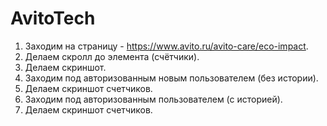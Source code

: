 # AvitoTech
1. Заходим на страницу - https://www.avito.ru/avito-care/eco-impact.
2. Делаем скролл до элемента (счётчики).
3. Делаем скриншот.
4. Заходим под авторизованным новым пользователем (без истории).
5. Делаем скриншот счетчиков.
6. Заходим под авторизованным пользователем (с историей).
7. Делаем скриншот счетчиков.
